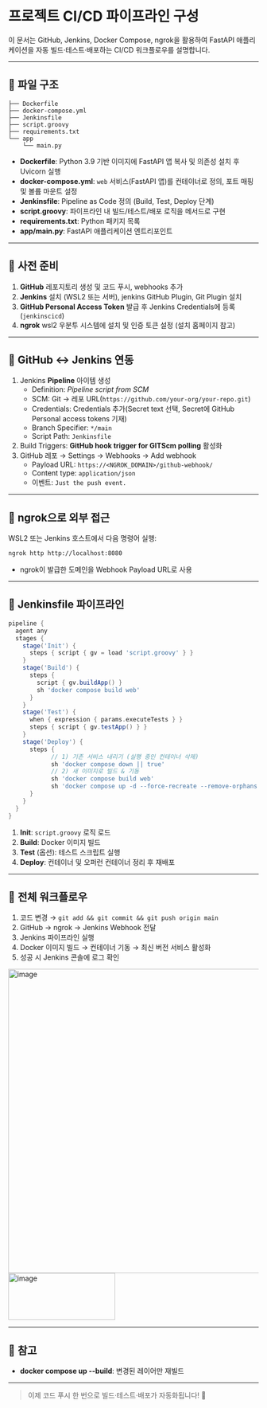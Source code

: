# 프로젝트 CI/CD 파이프라인 구성

이 문서는 GitHub, Jenkins, Docker Compose, ngrok을 활용하여 FastAPI 애플리케이션을 자동 빌드·테스트·배포하는 CI/CD 워크플로우를 설명합니다.

---

## 📁 파일 구조

```plaintext
├── Dockerfile
├── docker-compose.yml
├── Jenkinsfile
├── script.groovy
├── requirements.txt
└── app
    └── main.py
```

- **Dockerfile**: Python 3.9 기반 이미지에 FastAPI 앱 복사 및 의존성 설치 후 Uvicorn 실행
- **docker-compose.yml**: `web` 서비스(FastAPI 앱)를 컨테이너로 정의, 포트 매핑 및 볼륨 마운트 설정
- **Jenkinsfile**: Pipeline as Code 정의 (Build, Test, Deploy 단계)
- **script.groovy**: 파이프라인 내 빌드/테스트/배포 로직을 메서드로 구현
- **requirements.txt**: Python 패키지 목록
- **app/main.py**: FastAPI 애플리케이션 엔트리포인트

---

## 🔧 사전 준비

1. **GitHub** 레포지토리 생성 및 코드 푸시, webhooks 추가
2. **Jenkins** 설치 (WSL2 또는 서버), jenkins GitHub Plugin, Git Plugin 설치
3. **GitHub Personal Access Token** 발급 후 Jenkins Credentials에 등록(`jenkinscicd`)
4. **ngrok** wsl2 우분투 시스템에 설치 및 인증 토큰 설정 (설치 홈페이지 참고)
---

## 🔗 GitHub ↔ Jenkins 연동

1. Jenkins **Pipeline** 아이템 생성
   - Definition: *Pipeline script from SCM*
   - SCM: Git → 레포 URL(`https://github.com/your-org/your-repo.git`)
   - Credentials: Credentials 추가(Secret text 선택, Secret에 GitHub Personal access tokens 기재)
   - Branch Specifier: `*/main`
   - Script Path: `Jenkinsfile`
2. Build Triggers: **GitHub hook trigger for GITScm polling** 활성화
3. GitHub 레포 → Settings → Webhooks → Add webhook
   - Payload URL: `https://<NGROK_DOMAIN>/github-webhook/`
   - Content type: `application/json`
   - 이벤트: `Just the push event.`

---

## 🚀 ngrok으로 외부 접근

WSL2 또는 Jenkins 호스트에서 다음 명령어 실행:

```bash
ngrok http http://localhost:8080
```

- ngrok이 발급한 도메인을 Webhook Payload URL로 사용

---

## 📜 Jenkinsfile 파이프라인

```groovy
pipeline {
  agent any
  stages {
    stage('Init') {
      steps { script { gv = load 'script.groovy' } }
    }
    stage('Build') {
      steps {
        script { gv.buildApp() }
        sh 'docker compose build web'
      }
    }
    stage('Test') {
      when { expression { params.executeTests } }
      steps { script { gv.testApp() } }
    }
    stage('Deploy') {
      steps {
			// 1) 기존 서비스 내리기 (실행 중인 컨테이너 삭제)
			sh 'docker compose down || true'
			// 2) 새 이미지로 빌드 & 기동
			sh 'docker compose build web'
			sh 'docker compose up -d --force-recreate --remove-orphans'
      }
    }
  }
}
```

1. **Init**: `script.groovy` 로직 로드
2. **Build**: Docker 이미지 빌드
3. **Test** (옵션): 테스트 스크립트 실행
4. **Deploy**: 컨테이너 및 오퍼런 컨테이너 정리 후 재배포

---

## 🔄 전체 워크플로우

1. 코드 변경 → `git add && git commit && git push origin main`
2. GitHub → ngrok → Jenkins Webhook 전달
3. Jenkins 파이프라인 실행
4. Docker 이미지 빌드 → 컨테이너 기동 → 최신 버전 서비스 활성화
5. 성공 시 Jenkins 콘솔에 로그 확인
<img width="1122" height="611" alt="image" src="https://github.com/user-attachments/assets/5f520669-3984-4fd0-87ce-114e0cc2af65" />

<img width="215" height="94" alt="image" src="https://github.com/user-attachments/assets/ee228417-1421-4626-a77f-2424a9b592d1" />

---

## 👀 참고

- **docker compose up --build**: 변경된 레이어만 재빌드

---

> 이제 코드 푸시 한 번으로 빌드·테스트·배포가 자동화됩니다! 🎉

